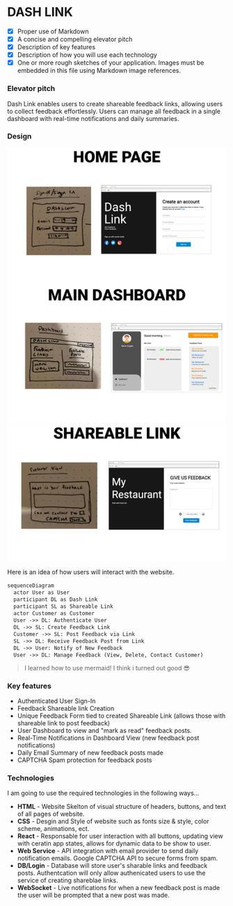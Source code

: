 # DASH LINK

- [X] Proper use of Markdown
- [X] A concise and compelling elevator pitch
- [X] Description of key features
- [X] Description of how you will use each technology
- [X] One or more rough sketches of your application. Images must be embedded in this file using Markdown image references.

### Elevator pitch

Dash Link enables users to create shareable feedback links, allowing users to collect feedback effortlessly.
Users can manage all feedback in a single dashboard with real-time notifications and daily summaries.

### Design

![Home Page image](dashLink-mockup-01.jpg)
![Main Dashboard image](dashLink-mockup-03.jpg)
![Shareable Link "Customer View" image](dashLink-mockup-02.jpg)

Here is an idea of how users will interact with the website.

```mermaid
sequenceDiagram
  actor User as User
  participant DL as Dash Link
  participant SL as Shareable Link
  actor Customer as Customer
  User ->> DL: Authenticate User
  DL ->> SL: Create Feedback Link
  Customer ->> SL: Post Feedback via Link
  SL ->> DL: Receive Feedback Post from Link
  DL ->> User: Notify of New Feedback
  User ->> DL: Manage Feedback (View, Delete, Contact Customer)
```
>I learned how to use mermaid! I think i turned out good 😎

### Key features

- Authenticated User Sign-In
- Feedback Shareable link Creation
- Unique Feedback Form tied to created Shareable Link (allows those with shareable link to post feedback)
- User Dashboard to view and "mark as read" feedback posts.
- Real-Time Notifications in Dashboard View (new feedback post notifications)
- Daily Email Summary of new feedback posts made
- CAPTCHA Spam protection for feedback posts

### Technologies

I am going to use the required technologies in the following ways...

- **HTML** - Website Skelton of visual structure of headers, buttons, and text of all pages of website.
- **CSS** - Desgin and Style of website such as fonts size & style, color scheme, animations, ect.
- **React** - Responsable for user interaction with all buttons, updating view with ceratin app states, allows for dynamic data to be show to user.
- **Web Service** - API integration with email provider to send daily notification emails. Google CAPTCHA API to secure forms from spam.
- **DB/Login** - Database will store user's sharable links and feedback posts. Authentcation will only allow authenicated users to use the service of creating shareblae links. 
- **WebSocket** - Live notifications for when a new feedback post is made the user will be prompted that a new post was made. 